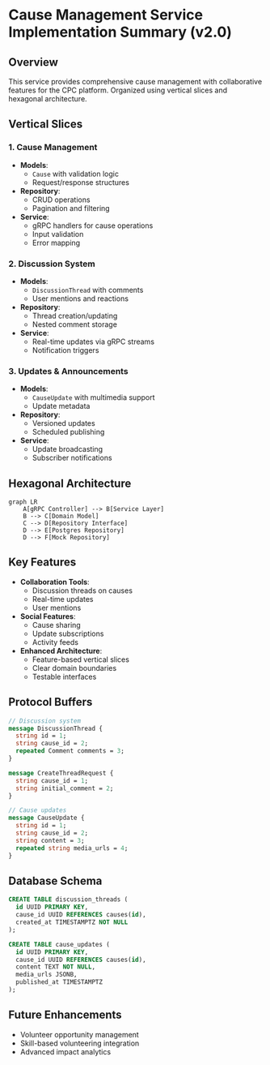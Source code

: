 # Cause Management Service Implementation Summary (v2.0)

## Overview
This service provides comprehensive cause management with collaborative features for the CPC platform. Organized using vertical slices and hexagonal architecture.

## Vertical Slices

### 1. Cause Management
- **Models**:
  - `Cause` with validation logic
  - Request/response structures
- **Repository**:
  - CRUD operations
  - Pagination and filtering
- **Service**:
  - gRPC handlers for cause operations
  - Input validation
  - Error mapping

### 2. Discussion System
- **Models**:
  - `DiscussionThread` with comments
  - User mentions and reactions
- **Repository**:
  - Thread creation/updating
  - Nested comment storage
- **Service**:
  - Real-time updates via gRPC streams
  - Notification triggers

### 3. Updates & Announcements
- **Models**:
  - `CauseUpdate` with multimedia support
  - Update metadata
- **Repository**:
  - Versioned updates
  - Scheduled publishing
- **Service**:
  - Update broadcasting
  - Subscriber notifications

## Hexagonal Architecture
```mermaid
graph LR
    A[gRPC Controller] --> B[Service Layer]
    B --> C[Domain Model]
    C --> D[Repository Interface]
    D --> E[Postgres Repository]
    D --> F[Mock Repository]
```

## Key Features
- **Collaboration Tools**:
  - Discussion threads on causes
  - Real-time updates
  - User mentions
- **Social Features**:
  - Cause sharing
  - Update subscriptions
  - Activity feeds
- **Enhanced Architecture**:
  - Feature-based vertical slices
  - Clear domain boundaries
  - Testable interfaces

## Protocol Buffers
```protobuf
// Discussion system
message DiscussionThread {
  string id = 1;
  string cause_id = 2;
  repeated Comment comments = 3;
}

message CreateThreadRequest {
  string cause_id = 1;
  string initial_comment = 2;
}

// Cause updates
message CauseUpdate {
  string id = 1;
  string cause_id = 2;
  string content = 3;
  repeated string media_urls = 4;
}
```

## Database Schema
```sql
CREATE TABLE discussion_threads (
  id UUID PRIMARY KEY,
  cause_id UUID REFERENCES causes(id),
  created_at TIMESTAMPTZ NOT NULL
);

CREATE TABLE cause_updates (
  id UUID PRIMARY KEY,
  cause_id UUID REFERENCES causes(id),
  content TEXT NOT NULL,
  media_urls JSONB,
  published_at TIMESTAMPTZ
);
```

## Future Enhancements
- Volunteer opportunity management
- Skill-based volunteering integration
- Advanced impact analytics